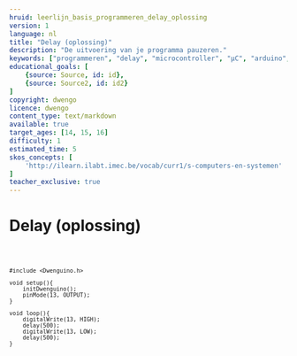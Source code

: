 ```yaml
---
hruid: leerlijn_basis_programmeren_delay_oplossing
version: 1
language: nl
title: "Delay (oplossing)"
description: "De uitvoering van je programma pauzeren."
keywords: ["programmeren", "delay", "microcontroller", "µC", "arduino", "dwenguino"]
educational_goals: [
    {source: Source, id: id}, 
    {source: Source2, id: id2}
]
copyright: dwengo
licence: dwengo
content_type: text/markdown
available: true
target_ages: [14, 15, 16]
difficulty: 1
estimated_time: 5
skos_concepts: [
    'http://ilearn.ilabt.imec.be/vocab/curr1/s-computers-en-systemen'
]
teacher_exclusive: true
---
```


# Delay (oplossing)


<div class="dwengo-content dwengo-code-simulator">
        <pre>
<code class="language-cpp">

    #include <Dwenguino.h>

    void setup(){
        initDwenguino();
        pinMode(13, OUTPUT);
    }

    void loop(){
        digitalWrite(13, HIGH);
        delay(500);
        digitalWrite(13, LOW);
        delay(500);
    }
</code>
        </pre> 
        </div>
 